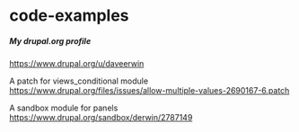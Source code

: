 # code-examples

##### My drupal.org profile
https://www.drupal.org/u/daveerwin

A patch for views_conditional module
https://www.drupal.org/files/issues/allow-multiple-values-2690167-6.patch

A sandbox module for panels
https://www.drupal.org/sandbox/derwin/2787149
